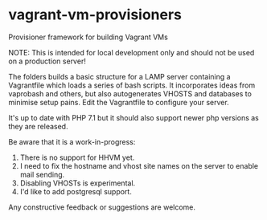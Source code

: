 # vagrant-vm-provisioners
Provisioner framework for building Vagrant VMs

NOTE: This is intended for local development only and should not be used on a production server!

The folders builds a basic structure for a LAMP server containing a Vagrantfile which loads a series of bash scripts. 
It incorporates ideas from vaprobash and others, but also autogenerates VHOSTS and databases to minimise setup pains. 
Edit the Vagrantfile to configure your server.

It's up to date with PHP 7.1 but it should also support newer php versions as they are released. 

Be aware that it is a work-in-progress:
1. There is no support for HHVM yet.
2. I need to fix the hostname and vhost site names on the server to enable mail sending.
3. Disabling VHOSTs is experimental.
4. I'd like to add postgresql support.

Any constructive feedback or suggestions are welcome. 
